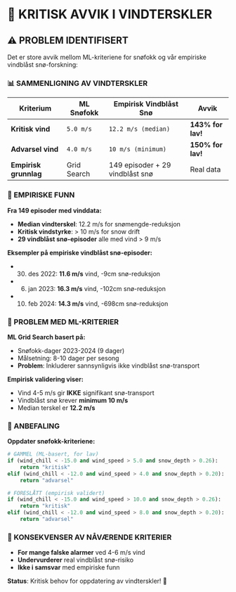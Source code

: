 # 🚨 KRITISK AVVIK I VINDTERSKLER

## ⚠️ PROBLEM IDENTIFISERT

Det er store avvik mellom ML-kriteriene for snøfokk og vår empiriske vindblåst snø-forskning:

### 📊 SAMMENLIGNING AV VINDTERSKLER

| Kriterium | ML Snøfokk | Empirisk Vindblåst Snø | Avvik |
|-----------|------------|-------------------------|-------|
| **Kritisk vind** | `5.0 m/s` | `12.2 m/s (median)` | **143% for lav!** |
| **Advarsel vind** | `4.0 m/s` | `10 m/s (minimum)` | **150% for lav!** |
| **Empirisk grunnlag** | Grid Search | 149 episoder + 29 vindblåst snø | Real data |

### 🧪 EMPIRISKE FUNN

**Fra 149 episoder med vinddata:**
- **Median vindterskel**: 12.2 m/s for snømengde-reduksjon
- **Kritisk vindstyrke**: > 10 m/s for snow drift
- **29 vindblåst snø-episoder** alle med vind > 9 m/s

**Eksempler på empiriske vindblåst snø-episoder:**
- 30. des 2022: **11.6 m/s** vind, -9cm snø-reduksjon
- 6. jan 2023: **16.3 m/s** vind, -102cm snø-reduksjon  
- 10. feb 2024: **14.3 m/s** vind, -698cm snø-reduksjon

### 🎯 PROBLEM MED ML-KRITERIER

**ML Grid Search basert på:**
- Snøfokk-dager 2023-2024 (9 dager)
- Målsetning: 8-10 dager per sesong
- **Problem**: Inkluderer sannsynligvis ikke vindblåst snø-transport

**Empirisk validering viser:**
- Vind 4-5 m/s gir **IKKE** signifikant snø-transport
- Vindblåst snø krever **minimum 10 m/s**
- Median terskel er **12.2 m/s**

### 🔧 ANBEFALING

**Oppdater snøfokk-kriteriene:**

```python
# GAMMEL (ML-basert, for lav)
if (wind_chill < -15.0 and wind_speed > 5.0 and snow_depth > 0.26):
    return "kritisk"
elif (wind_chill < -12.0 and wind_speed > 4.0 and snow_depth > 0.20):
    return "advarsel"

# FORESLÅTT (empirisk validert)
if (wind_chill < -15.0 and wind_speed > 10.0 and snow_depth > 0.26):
    return "kritisk"
elif (wind_chill < -12.0 and wind_speed > 8.0 and snow_depth > 0.20):
    return "advarsel"
```

### 🎯 KONSEKVENSER AV NÅVÆRENDE KRITERIER

- **For mange falske alarmer** ved 4-6 m/s vind
- **Undervurderer** real vindblåst snø-risiko
- **Ikke i samsvar** med empiriske funn

**Status**: Kritisk behov for oppdatering av vindterskler! 🚨
